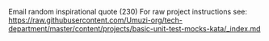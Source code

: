 Email random inspirational quote (230)
For raw project instructions see: https://raw.githubusercontent.com/Umuzi-org/tech-department/master/content/projects/basic-unit-test-mocks-kata/_index.md